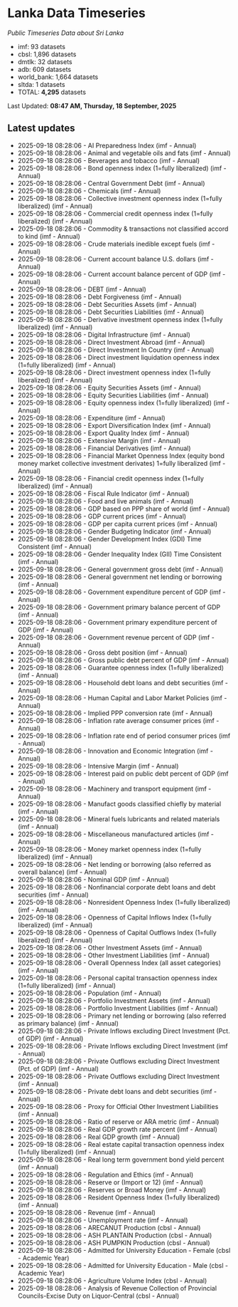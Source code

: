 # Lanka Data Timeseries
*Public Timeseries Data about Sri Lanka*

* imf: 93 datasets
* cbsl: 1,896 datasets
* dmtlk: 32 datasets
* adb: 609 datasets
* world_bank: 1,664 datasets
* sltda: 1 datasets
* TOTAL: **4,295** datasets

Last Updated: **08:47 AM, Thursday, 18 September, 2025**

## Latest updates

* 2025-09-18 08:28:06 - AI Preparedness Index (imf - Annual)
* 2025-09-18 08:28:06 - Animal and vegetable oils and fats (imf - Annual)
* 2025-09-18 08:28:06 - Beverages and tobacco (imf - Annual)
* 2025-09-18 08:28:06 - Bond openness index (1=fully liberalized) (imf - Annual)
* 2025-09-18 08:28:06 - Central Government Debt (imf - Annual)
* 2025-09-18 08:28:06 - Chemicals (imf - Annual)
* 2025-09-18 08:28:06 - Collective investment openness index (1=fully liberalized) (imf - Annual)
* 2025-09-18 08:28:06 - Commercial credit openness index (1=fully liberalized) (imf - Annual)
* 2025-09-18 08:28:06 - Commodity & transactions not classified accord to kind (imf - Annual)
* 2025-09-18 08:28:06 - Crude materials inedible except fuels (imf - Annual)
* 2025-09-18 08:28:06 - Current account balance U.S. dollars (imf - Annual)
* 2025-09-18 08:28:06 - Current account balance percent of GDP (imf - Annual)
* 2025-09-18 08:28:06 - DEBT (imf - Annual)
* 2025-09-18 08:28:06 - Debt Forgiveness (imf - Annual)
* 2025-09-18 08:28:06 - Debt Securities Assets (imf - Annual)
* 2025-09-18 08:28:06 - Debt Securities Liabilities (imf - Annual)
* 2025-09-18 08:28:06 - Derivative investment openness index (1=fully liberalized) (imf - Annual)
* 2025-09-18 08:28:06 - Digital Infrastructure (imf - Annual)
* 2025-09-18 08:28:06 - Direct Investment Abroad (imf - Annual)
* 2025-09-18 08:28:06 - Direct Investment In Country (imf - Annual)
* 2025-09-18 08:28:06 - Direct investment liquidation openness index (1=fully liberalized) (imf - Annual)
* 2025-09-18 08:28:06 - Direct investment openness index (1=fully liberalized) (imf - Annual)
* 2025-09-18 08:28:06 - Equity Securities Assets (imf - Annual)
* 2025-09-18 08:28:06 - Equity Securities Liabilities (imf - Annual)
* 2025-09-18 08:28:06 - Equity openness index (1=fully liberalized) (imf - Annual)
* 2025-09-18 08:28:06 - Expenditure (imf - Annual)
* 2025-09-18 08:28:06 - Export Diversification Index (imf - Annual)
* 2025-09-18 08:28:06 - Export Quality Index (imf - Annual)
* 2025-09-18 08:28:06 - Extensive Margin (imf - Annual)
* 2025-09-18 08:28:06 - Financial Derivatives (imf - Annual)
* 2025-09-18 08:28:06 - Financial Market Openness Index (equity bond money market collective investment derivates) 1=fully liberalized (imf - Annual)
* 2025-09-18 08:28:06 - Financial credit openness index (1=fully liberalized) (imf - Annual)
* 2025-09-18 08:28:06 - Fiscal Rule Indicator (imf - Annual)
* 2025-09-18 08:28:06 - Food and live animals (imf - Annual)
* 2025-09-18 08:28:06 - GDP based on PPP share of world (imf - Annual)
* 2025-09-18 08:28:06 - GDP current prices (imf - Annual)
* 2025-09-18 08:28:06 - GDP per capita current prices (imf - Annual)
* 2025-09-18 08:28:06 - Gender Budgeting Indicator (imf - Annual)
* 2025-09-18 08:28:06 - Gender Development Index (GDI) Time Consistent (imf - Annual)
* 2025-09-18 08:28:06 - Gender Inequality Index (GII) Time Consistent (imf - Annual)
* 2025-09-18 08:28:06 - General government gross debt (imf - Annual)
* 2025-09-18 08:28:06 - General government net lending or borrowing (imf - Annual)
* 2025-09-18 08:28:06 - Government expenditure percent of GDP (imf - Annual)
* 2025-09-18 08:28:06 - Government primary balance percent of GDP (imf - Annual)
* 2025-09-18 08:28:06 - Government primary expenditure percent of GDP (imf - Annual)
* 2025-09-18 08:28:06 - Government revenue percent of GDP (imf - Annual)
* 2025-09-18 08:28:06 - Gross debt position (imf - Annual)
* 2025-09-18 08:28:06 - Gross public debt percent of GDP (imf - Annual)
* 2025-09-18 08:28:06 - Guarantee openness index (1=fully liberalized) (imf - Annual)
* 2025-09-18 08:28:06 - Household debt loans and debt securities (imf - Annual)
* 2025-09-18 08:28:06 - Human Capital and Labor Market Policies (imf - Annual)
* 2025-09-18 08:28:06 - Implied PPP conversion rate (imf - Annual)
* 2025-09-18 08:28:06 - Inflation rate average consumer prices (imf - Annual)
* 2025-09-18 08:28:06 - Inflation rate end of period consumer prices (imf - Annual)
* 2025-09-18 08:28:06 - Innovation and Economic Integration (imf - Annual)
* 2025-09-18 08:28:06 - Intensive Margin (imf - Annual)
* 2025-09-18 08:28:06 - Interest paid on public debt percent of GDP (imf - Annual)
* 2025-09-18 08:28:06 - Machinery and transport equipment (imf - Annual)
* 2025-09-18 08:28:06 - Manufact goods classified chiefly by material (imf - Annual)
* 2025-09-18 08:28:06 - Mineral fuels lubricants and related materials (imf - Annual)
* 2025-09-18 08:28:06 - Miscellaneous manufactured articles (imf - Annual)
* 2025-09-18 08:28:06 - Money market openness index (1=fully liberalized) (imf - Annual)
* 2025-09-18 08:28:06 - Net lending or borrowing (also referred as overall balance) (imf - Annual)
* 2025-09-18 08:28:06 - Nominal GDP (imf - Annual)
* 2025-09-18 08:28:06 - Nonfinancial corporate debt loans and debt securities (imf - Annual)
* 2025-09-18 08:28:06 - Nonresident Openness Index (1=fully liberalized) (imf - Annual)
* 2025-09-18 08:28:06 - Openness of Capital Inflows Index (1=fully liberalized) (imf - Annual)
* 2025-09-18 08:28:06 - Openness of Capital Outflows Index (1=fully liberalized) (imf - Annual)
* 2025-09-18 08:28:06 - Other Investment Assets (imf - Annual)
* 2025-09-18 08:28:06 - Other Investment Liabilities (imf - Annual)
* 2025-09-18 08:28:06 - Overall Openness Index (all asset categories) (imf - Annual)
* 2025-09-18 08:28:06 - Personal capital transaction openness index (1=fully liberalized) (imf - Annual)
* 2025-09-18 08:28:06 - Population (imf - Annual)
* 2025-09-18 08:28:06 - Portfolio Investment Assets (imf - Annual)
* 2025-09-18 08:28:06 - Portfolio Investment Liabilities (imf - Annual)
* 2025-09-18 08:28:06 - Primary net lending or borrowing (also referred as primary balance) (imf - Annual)
* 2025-09-18 08:28:06 - Private Inflows excluding Direct Investment (Pct. of GDP) (imf - Annual)
* 2025-09-18 08:28:06 - Private Inflows excluding Direct Investment (imf - Annual)
* 2025-09-18 08:28:06 - Private Outflows excluding Direct Investment (Pct. of GDP) (imf - Annual)
* 2025-09-18 08:28:06 - Private Outflows excluding Direct Investment (imf - Annual)
* 2025-09-18 08:28:06 - Private debt loans and debt securities (imf - Annual)
* 2025-09-18 08:28:06 - Proxy for Official Other Investment Liabilities (imf - Annual)
* 2025-09-18 08:28:06 - Ratio of reserve or ARA metric (imf - Annual)
* 2025-09-18 08:28:06 - Real GDP growth rate percent (imf - Annual)
* 2025-09-18 08:28:06 - Real GDP growth (imf - Annual)
* 2025-09-18 08:28:06 - Real estate capital transaction openness index (1=fully liberalized) (imf - Annual)
* 2025-09-18 08:28:06 - Real long term government bond yield percent (imf - Annual)
* 2025-09-18 08:28:06 - Regulation and Ethics (imf - Annual)
* 2025-09-18 08:28:06 - Reserve or (Import or 12) (imf - Annual)
* 2025-09-18 08:28:06 - Reserves or Broad Money (imf - Annual)
* 2025-09-18 08:28:06 - Resident Openness Index (1=fully liberalized) (imf - Annual)
* 2025-09-18 08:28:06 - Revenue (imf - Annual)
* 2025-09-18 08:28:06 - Unemployment rate (imf - Annual)
* 2025-09-18 08:28:06 - ARECANUT Production (cbsl - Annual)
* 2025-09-18 08:28:06 - ASH PLANTAIN Production (cbsl - Annual)
* 2025-09-18 08:28:06 - ASH PUMPKIN Production (cbsl - Annual)
* 2025-09-18 08:28:06 - Admitted for University Education - Female (cbsl - Academic Year)
* 2025-09-18 08:28:06 - Admitted for University Education - Male (cbsl - Academic Year)
* 2025-09-18 08:28:06 - Agriculture Volume Index (cbsl - Annual)
* 2025-09-18 08:28:06 - Analysis of Revenue Collection of Provincial Councils-Excise Duty on Liquor-Central (cbsl - Annual)